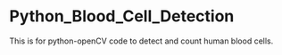 # Python_Blood_Cell_Detection
This is for python-openCV code to detect and count human blood cells.
